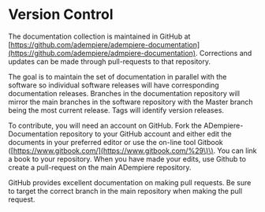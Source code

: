 # Version Control

The documentation collection is maintained in GitHub at [https://github.com/adempiere/adempiere-documentation](https://github.com/adempiere/admpiere-documentation). Corrections and updates can be made through pull-requests to that repository.

The goal is to maintain the set of documentation in parallel with the software so individual software releases will have corresponding documentation releases. Branches in the documentation repository will mirror the main branches in the software repository with the Master branch being the most current release. Tags will identify version releases.

To contribute, you will need an account on GitHub. Fork the ADempiere-Documentation repository to your GitHub account and either edit the documents in your preferred editor or use the on-line tool Gitbook \([https://www.gitbook.com/](https://www.gitbook.com/%29\)\). You can link a book to your repository. When you have made your edits, use Github to create a pull-request on the main ADempiere repository.

GitHub provides excellent documentation on making pull requests. Be sure to target the correct branch in the main repository when making the pull request.

